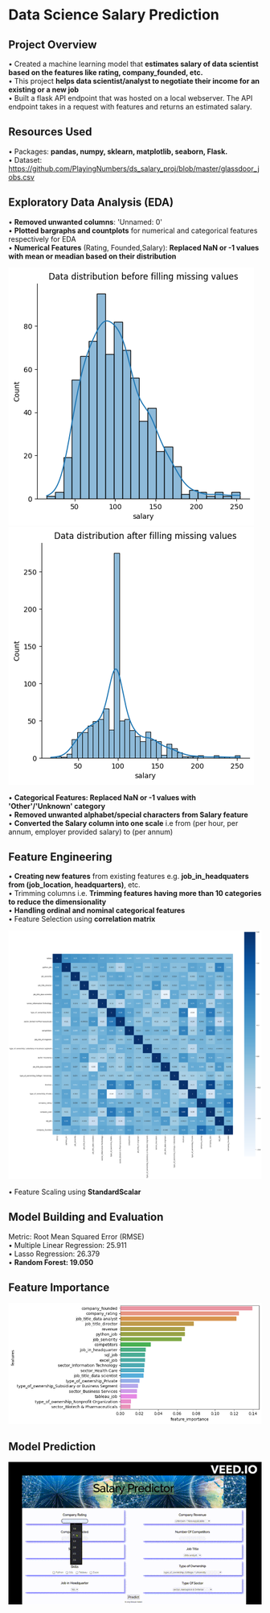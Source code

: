# Data Science Salary Prediction

## Project Overview
• Created a machine learning model that **estimates salary of data scientist based on the features like rating, company_founded, etc.**<br/>
• This project **helps data scientist/analyst to negotiate their income for an existing or a new job**<br/>
• Built a flask API endpoint that was hosted on a local webserver. The API endpoint takes in a request with features and returns an estimated salary.

## Resources Used
• Packages: **pandas, numpy, sklearn, matplotlib, seaborn, Flask.**<br/>
• Dataset: https://github.com/PlayingNumbers/ds_salary_proj/blob/master/glassdoor_jobs.csv <br/>


## Exploratory Data Analysis (EDA)
• **Removed unwanted columns**: 'Unnamed: 0'<br/>
• **Plotted bargraphs and countplots** for numerical and categorical features respectively for EDA<br/>
• **Numerical Features** (Rating, Founded,Salary): **Replaced NaN or -1 values with mean or meadian based on their distribution**<br/>

![salary1](data/salary1.png) ![salary2](data/salary2.png)<br/>

• **Categorical Features: Replaced NaN or -1 values with 'Other'/'Unknown' category**<br/>
• **Removed unwanted alphabet/special characters from Salary feature**<br/>
• **Converted the Salary column into one scale** i.e from (per hour, per annum, employer provided salary) to (per annum)


## Feature Engineering
• **Creating new features** from existing features e.g. **job_in_headquaters from (job_location, headquarters)**, etc.<br/>
• Trimming columns i.e. **Trimming features having more than 10 categories to reduce the dimensionality**<br/>
• **Handling ordinal and nominal categorical features**<br/>
• Feature Selection using **correlation matrix**<br/>

![correlation](data/correlation.png)<br/>

• Feature Scaling using **StandardScalar**

## Model Building and Evaluation
Metric: Root Mean Squared Error (RMSE)<br/>
• Multiple Linear Regression: 25.911<br/>
• Lasso Regression: 26.379<br/>
• **Random Forest: 19.050**<br/>

## Feature Importance
![feature_importances](data/feature_importances.png)

## Model Prediction

![Prediction](data/predictions.gif)
